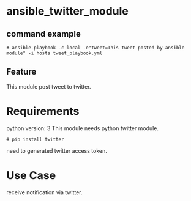 # ansible_twitter_module

## command example

```
# ansible-playbook -c local -e"tweet=This tweet posted by ansible module" -i hosts tweet_playbook.yml
```

## Feature

This module post tweet to twitter.

# Requirements

python version: 3
This module needs python twitter module.

```
# pip install twitter
```

need to generated twitter access token.

# Use Case
receive notification via twitter.